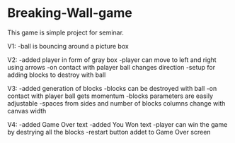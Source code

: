 # Breaking-Wall-game
This game is simple project for seminar.

V1:
  -ball is bouncing around a picture box

V2:
  -added player in form of gray box
  -player can move to left and right using arrows
  -on contact with palayer ball changes direction 
  -setup for adding blocks to destroy with ball

V3:
  -added generation of blocks
  -blocks can be destroyed with ball 
  -on contact with player ball gets momentum
  -blocks parameters are easily adjustable
  -spaces from sides and number of blocks columns change with canvas width 

V4:
  -added Game Over text
  -added You Won text
  -player can win the game by destrying all the blocks
  -restart button addet to Game Over screen

